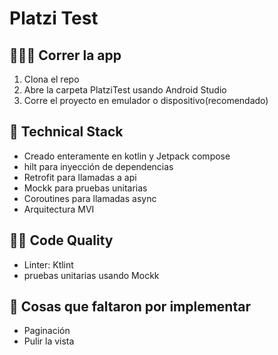 # Platzi Test

## 🏃🏻‍♂️ Correr la app

1. Clona el repo
2. Abre la carpeta PlatziTest usando Android Studio
3. Corre el proyecto en emulador o dispositivo(recomendado)

## 🦾 Technical Stack

* Creado enteramente en kotlin y Jetpack compose
* hilt para inyección de dependencias
* Retrofit para llamadas a api
* Mockk para pruebas unitarias
* Coroutines para llamadas async
* Arquitectura MVI

## 🤌🏼 Code Quality

+ Linter: Ktlint
+ pruebas unitarias usando Mockk


## 🥲 Cosas que faltaron por implementar
+ Paginación 
+ Pulir la vista
